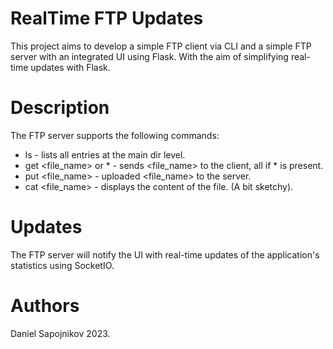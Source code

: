 # RealTime FTP Updates
This project aims to develop a simple FTP client via CLI and a simple FTP server with an integrated UI using Flask.
With the aim of simplifying real-time updates with Flask.

# Description
The FTP server supports the following commands:
  * ls - lists all entries at the main dir level.
  * get <file_name> or * - sends <file_name> to the client, all if * is present.
  * put <file_name> - uploaded <file_name> to the server.
  * cat <file_name> - displays the content of the file. (A bit sketchy).

# Updates
The FTP server will notify the UI with real-time updates of the application's statistics using SocketIO.

# Authors
Daniel Sapojnikov 2023.
